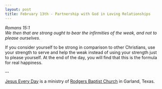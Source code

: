 ```yaml
---
layout: post
title: February 13th - Partnership with God in Loving Relationships
---
```


_Romans 15:1  
We then that are strong ought to bear the infirmities of the weak,
and not to please ourselves._

If you consider yourself to be strong in comparison to other
Christians, use your strength to serve and help the weak instead of
using your strength just to please yourself. At the end of the day,
you will find that this is the formula for real happiness.

 --

<a href=http://jesuseveryday.net>Jesus Every Day</a> is a ministry of <a href=http://rodgersbaptist.net>Rodgers Baptist Church</a> in Garland, Texas.
